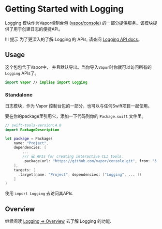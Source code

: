 # Getting Started with Logging

Logging 模块作为Vapor控制台包 ([vapor/console](https://github.com/vapor/console)) 的一部分提供服务。该模块提供了用于创建日志的便捷API。 

!!! 提示
    为了更深入的了解 Logging 的 APIs, 请查阅 [Logging API docs](https://api.vapor.codes/console/latest/Logging/index.html)。

## Usage

这个包包含于Vapor中， 并且默认导出。当你导入`Vapor`时你就可以访问所有的`Logging` APIs了。

```swift
import Vapor // implies import Logging
```

### Standalone

日志模块，作为 Vapor 控制台包的一部分，也可以与任何Swift项目一起使用。

要在你的package里引用它，添加一下代码到你的 `Package.swift` 文件里。

```swift
// swift-tools-version:4.0
import PackageDescription

let package = Package(
    name: "Project",
    dependencies: [
        ...
        /// 💻 APIs for creating interactive CLI tools.
        .package(url: "https://github.com/vapor/console.git", from: "3.0.0"),
    ],
    targets: [
      .target(name: "Project", dependencies: ["Logging", ... ])
    ]
)
```

使用 `import Logging` 去访问其APIs.

## Overview
继续阅读 [Logging → Overview](overview.md) 去了解 Logging 的功能.